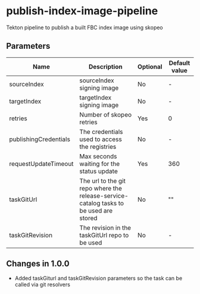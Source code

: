 # publish-index-image-pipeline

Tekton pipeline to publish a built FBC index image using skopeo

## Parameters

| Name                  | Description                                                                           | Optional | Default value                                             |
|-----------------------|---------------------------------------------------------------------------------------|----------|-----------------------------------------------------------|
| sourceIndex           | sourceIndex signing image                                                             | No       | -                                                         |
| targetIndex           | targetIndex signing image                                                             | No       | -                                                         |
| retries               | Number of skopeo retries                                                              | Yes      | 0                                                         |
| publishingCredentials | The credentials used to access the registries                                         | No       | -                                                         |
| requestUpdateTimeout  | Max seconds waiting for the status update                                             | Yes      | 360                                                       |
| taskGitUrl            | The url to the git repo where the release-service-catalog tasks to be used are stored | No        | "" |
| taskGitRevision       | The revision in the taskGitUrl repo to be used                                        | No       | -                                                         |

## Changes in 1.0.0
* Added taskGiturl and taskGitRevision parameters so the task can be called via git resolvers
